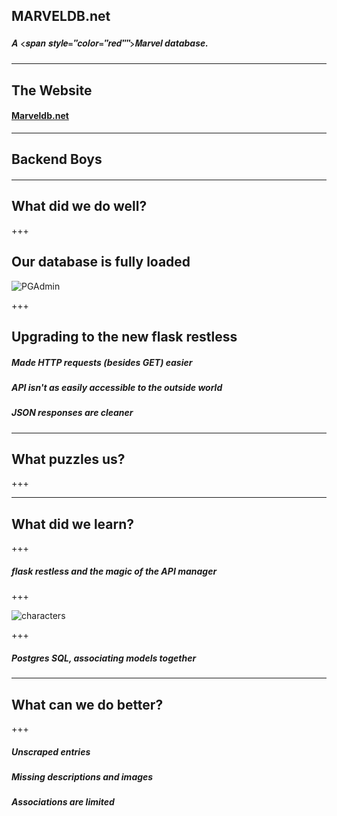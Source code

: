 ## MARVELDB.net
##### <span style="font-family:Helvetica Neue; font-weight:bold">A <span style="color="red"">Marvel</span> database.</span>

---

## The Website
#### <a href="http://marveldb.net/about">Marveldb.net</a>

---

## Backend Boys
#### 

---

## What did we do well?

+++

## Our database is fully loaded
![PGAdmin](https://github.com/dontforce/idb/blob/master/pgadmin4.jpg)

+++

## Upgrading to the new flask restless
##### Made HTTP requests (besides GET) easier
##### API isn't as easily accessible to the outside world
##### JSON responses are cleaner

---

## What puzzles us?

+++


---

## What did we learn?

+++

##### flask restless and the magic of the API manager

+++

![characters](https://github.com/dontforce/idb/blob/master/characters.PNG)

+++
##### Postgres SQL, associating models together

---

## What can we do better?

+++

##### Unscraped entries
##### Missing descriptions and images
##### Associations are limited
